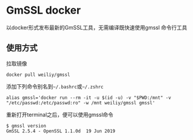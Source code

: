 # GmSSL docker

以docker形式发布最新的GmSSL工具，无需编译既快速使用gmssl 命令行工具 

## 使用方式

拉取镜像

```
docker pull weiliy/gmssl
```

添加下列命令别名到`~/.bashrc`或`~/.zshrc`

```
alias gmssl='docker run --rm -it -u $(id -u) -v "$PWD:/mnt" -v "/etc/passwd:/etc/passwd:ro" -w /mnt weiliy/gmssl gmssl'
```

重新打开terminal之后，便可以使用gmssl命令
```
$ gmssl version
GmSSL 2.5.4 - OpenSSL 1.1.0d  19 Jun 2019
```
